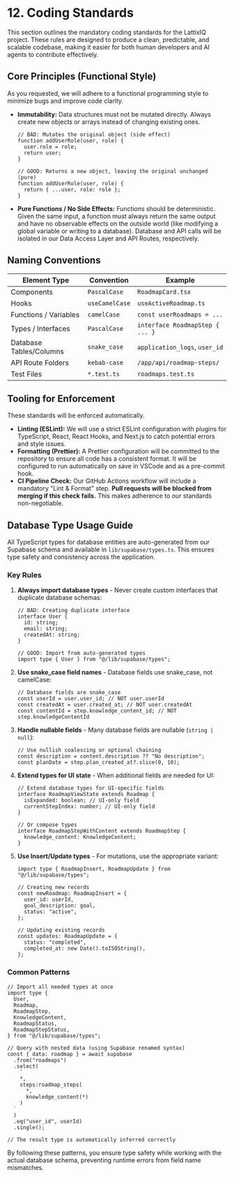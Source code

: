 # **12. Coding Standards**

This section outlines the mandatory coding standards for the LattixIQ project. These rules are designed to produce a clean, predictable, and scalable codebase, making it easier for both human developers and AI agents to contribute effectively.

## **Core Principles (Functional Style)**

As you requested, we will adhere to a functional programming style to minimize bugs and improve code clarity.

- **Immutability:** Data structures must not be mutated directly. Always create new objects or arrays instead of changing existing ones.
  ```tsx
  // BAD: Mutates the original object (side effect)
  function addUserRole(user, role) {
    user.role = role;
    return user;
  }

  // GOOD: Returns a new object, leaving the original unchanged (pure)
  function addUserRole(user, role) {
    return { ...user, role: role };
  }
  ```
- **Pure Functions / No Side Effects:** Functions should be deterministic. Given the same input, a function must always return the same output and have no observable effects on the outside world (like modifying a global variable or writing to a database). Database and API calls will be isolated in our Data Access Layer and API Routes, respectively.

## **Naming Conventions**

| Element Type            | Convention     | Example                         |
| ----------------------- | -------------- | ------------------------------- |
| Components              | `PascalCase`   | `RoadmapCard.tsx`               |
| Hooks                   | `useCamelCase` | `useActiveRoadmap.ts`           |
| Functions / Variables   | `camelCase`    | `const userRoadmaps = ...`      |
| Types / Interfaces      | `PascalCase`   | `interface RoadmapStep { ... }` |
| Database Tables/Columns | `snake_case`   | `application_logs`, `user_id`   |
| API Route Folders       | `kebab-case`   | `/app/api/roadmap-steps/`       |
| Test Files              | `*.test.ts`    | `roadmaps.test.ts`              |

## **Tooling for Enforcement**

These standards will be enforced automatically.

- **Linting (ESLint):** We will use a strict ESLint configuration with plugins for TypeScript, React, React Hooks, and Next.js to catch potential errors and style issues.
- **Formatting (Prettier):** A Prettier configuration will be committed to the repository to ensure all code has a consistent format. It will be configured to run automatically on save in VSCode and as a pre-commit hook.
- **CI Pipeline Check:** Our GitHub Actions workflow will include a mandatory "Lint & Format" step. **Pull requests will be blocked from merging if this check fails.** This makes adherence to our standards non-negotiable.

## **Database Type Usage Guide**

All TypeScript types for database entities are auto-generated from our Supabase schema and available in `lib/supabase/types.ts`. This ensures type safety and consistency across the application.

### **Key Rules**

1. **Always import database types** - Never create custom interfaces that duplicate database schemas:

   ```tsx
   // BAD: Creating duplicate interface
   interface User {
     id: string;
     email: string;
     createdAt: string;
   }

   // GOOD: Import from auto-generated types
   import type { User } from "@/lib/supabase/types";
   ```

2. **Use snake_case field names** - Database fields use snake_case, not camelCase:

   ```tsx
   // Database fields are snake_case
   const userId = user.user_id; // NOT user.userId
   const createdAt = user.created_at; // NOT user.createdAt
   const contentId = step.knowledge_content_id; // NOT step.knowledgeContentId
   ```

3. **Handle nullable fields** - Many database fields are nullable (`string | null`):

   ```tsx
   // Use nullish coalescing or optional chaining
   const description = content.description ?? "No description";
   const planDate = step.plan_created_at?.slice(0, 10);
   ```

4. **Extend types for UI state** - When additional fields are needed for UI:

   ```tsx
   // Extend database types for UI-specific fields
   interface RoadmapViewState extends Roadmap {
     isExpanded: boolean; // UI-only field
     currentStepIndex: number; // UI-only field
   }

   // Or compose types
   interface RoadmapStepWithContent extends RoadmapStep {
     knowledge_content: KnowledgeContent;
   }
   ```

5. **Use Insert/Update types** - For mutations, use the appropriate variant:

   ```tsx
   import type { RoadmapInsert, RoadmapUpdate } from "@/lib/supabase/types";

   // Creating new records
   const newRoadmap: RoadmapInsert = {
     user_id: userId,
     goal_description: goal,
     status: "active",
   };

   // Updating existing records
   const updates: RoadmapUpdate = {
     status: "completed",
     completed_at: new Date().toISOString(),
   };
   ```

### **Common Patterns**

```tsx
// Import all needed types at once
import type {
  User,
  Roadmap,
  RoadmapStep,
  KnowledgeContent,
  RoadmapStatus,
  RoadmapStepStatus,
} from "@/lib/supabase/types";

// Query with nested data (using Supabase renamed syntax)
const { data: roadmap } = await supabase
  .from("roadmaps")
  .select(
    `
    *,
    steps:roadmap_steps(
      *,
      knowledge_content(*)
    )
  `
  )
  .eq("user_id", userId)
  .single();

// The result type is automatically inferred correctly
```

By following these patterns, you ensure type safety while working with the actual database schema, preventing runtime errors from field name mismatches.
